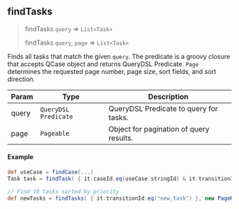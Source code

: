 ## findTasks

> findTasks `query` => `List<Task>`
> 
> findTasks `query`, `page` => `List<Task>`

Finds all tasks that match the given `query`. The predicate is a groovy closure that accepts QCase object and returns QueryDSL Predicate.
`Page` determines the requested page number, page size, sort fields, and sort direction.

| **Param**    | **Type**             | **Description**                        |
| ------------ | -------------------- | -------------------------------------- |
| query        | `QueryDSL Predicate` | QueryDSL Predicate to query for tasks. |
| page         | `Pageable` | Object for pagination of query results.          |

#### Example

```groovy
def useCase = findCase(...)
Task task = findTask( { it.caseId.eq(useCase.stringId) & it.transitionId.eq("edit_limit") } );
```

```groovy
// Find 10 tasks sorted by priority
def newTasks = findTasks( { it.transitionId.eq("new_task") }, new PageRequest(0, 10, Sort.by("priority").descending() ) )
```